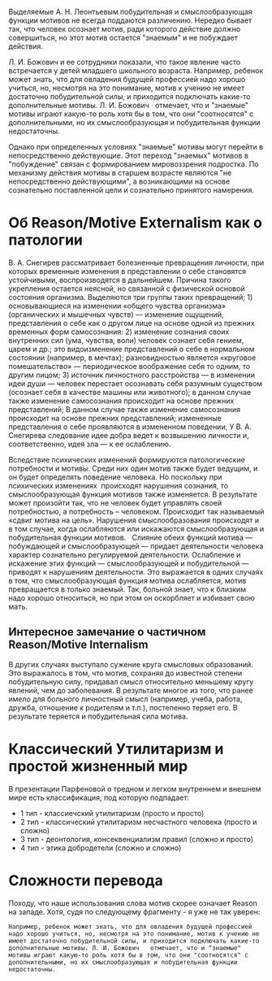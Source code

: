 Выделяемые А. Н. Леонтьевым побудительная и смыслообразующая функции мотивов не всегда поддаются различению. Нередко бывает так, что человек осознает мотив, ради которого действие должно совершиться, но этот мотив остается "знаемым" и не побуждает действия. 

Л. И. Божович и ее сотрудники показали, что такое явление часто встречается у детей младшего школьного возраста. Например, ребенок может знать, что для овладения будущей профессией надо хорошо учиться, но, несмотря на это понимание, мотив к учению не имеет достаточно побудительной силы, и приходится подключать какие-то дополнительные мотивы. Л. И. Божович   отмечает, что и "знаемые" мотивы играют какую-то роль хотя бы в том, что они "соотносятся" с дополнительными, но их смыслообразующая и побудительная функции недостаточны.

Однако при определенных условиях "знаемые" мотивы могут перейти в непосредственно действующие. Этот переход "знаемых" мотивов в "побуждение" связан с формированием мировоззрения подростка. По механизму действия мотивы в старшем возрасте являются "не непосредственно действующими", а возникающими на основе сознательно поставленной цели и сознательно принятого намерения.

# Об Reason/Motive Externalism как о патологии

В. А. Снегирев рассматривает болезненные превращения личности, при которых временные изменения в представлении о себе становятся устойчивыми, воспроизводятся в дальнейшем. Причина такого укрепления остается неясной, но связанной с физической основой состояния организма. Выделяются три группы таких превращений; 1) основывающиеся на изменении «общего чувства организма» (органических и мышечных чувств) — изменение ощущений, представления о себе как о другом лице на основе одной из прежних временных форм самосознания: 2) изменение сознания своих внутренних сил (ума, чувства, воли) человек сознает себя гением, царем и др.; это видоизменение представлений о себе в нормальном состоянии (например, в мечтах); разновидностью является «круговое помешательство» — периодическое воображение себя то одним, то другим лицом; 3) источник личностного расстройства — в изменении идеи души — человек перестает осознавать себя разумным существом (осознает себя в качестве машины или животного); в данном случае также изменение самосознания происходит на основе прежних представлений; В данном случае также изменение самосознания происходит на основе прежних представлений; измененные представления о себе проявляются в измененном поведении, У В. А. Снегирева следование идее добра ведет к возвышению личности и, соответственно, идея зла — к ее ослаблению.

Вследствие психических изменений формируются патологические потребности и мотивы. Среди них один мотив также будет ведущим, и он будет определять поведение человека. Но поскольку при психических изменениях  происходят нарушения сознания, то смыслообразующая функция мотивов также изменяется. В результате может произойти так, что не человек будет управлять своей потребностью, а потребность – человеком. Происходит так называемый «сдвиг мотива на цель». Нарушения смыслообразования происходят и в том случае, когда ослабляются или искажаются смыслообразующая и побудительная функции мотивов.  
Слияние обеих функций мотива — побуждающей и смыслообразующей — придает деятельности человека характер сознательно регулируемой деятельности. Ослабление и искажение этих функций — смыслообразующей и побудительной — приводят к нарушениям деятельности.
Это выражается в одних случаях в том, что смыслообразующая функция мотива ослабляется, мотив превращается в только знаемый. Так, больной знает, что к близким надо хорошо относиться, но при этом он оскорбляет и избивает свою мать.

## Интересное замечание о частичном Reason/Motive Internalism

В других случаях выступало сужение круга смысловых образований. Это выражалось в том, что мотив, сохраняя до известной степени побудительную силу, придавал смысл относительно меньшему кругу явлений, чем до заболевания. В результате многое из того, что ранее имело для больного личностный смысл (например, учеба, работа, дружба, отношение к родителям и т.п.), постепенно теряет его. В результате теряется и побудительная сила мотива.

# Классический Утилитаризм и простой жизненный мир

В презентации Парфеновой о тредном и легком внутреннем и внешнем мире есть классификация, под которую подпадает:
- 1 тип - классиечский утилитаризм (просто и просто)
- 2 тип - классический утилитаризм несчастного человека (просто и сложно)
- 3 тип - деонтология, консеквенциализм правил (сложно и просто)
- 4 тип - этика добродетели (сложно и сложно)

# Сложности перевода

Походу, что наше использования слова мотив скорее означает Reason на западе. Хотя, судя по следующему фрагменту - я уже не так уверен:

```
Например, ребенок может знать, что для овладения будущей профессией надо хорошо учиться, но, несмотря на это понимание, мотив к учению не имеет достаточно побудительной силы, и приходится подключать какие-то дополнительные мотивы. Л. И. Божович   отмечает, что и "знаемые" мотивы играют какую-то роль хотя бы в том, что они "соотносятся" с дополнительными, но их смыслообразующая и побудительная функции недостаточны.
```


